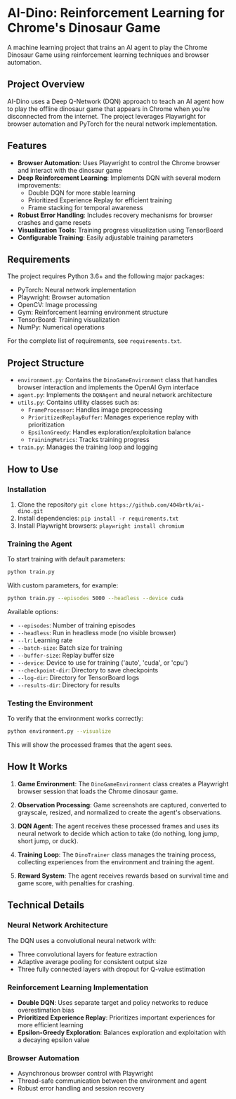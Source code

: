 # AI-Dino: Reinforcement Learning for Chrome's Dinosaur Game

A machine learning project that trains an AI agent to play the Chrome Dinosaur Game using reinforcement learning techniques and browser automation.

## Project Overview

AI-Dino uses a Deep Q-Network (DQN) approach to teach an AI agent how to play the offline dinosaur game that appears in Chrome when you're disconnected from the internet. The project leverages Playwright for browser automation and PyTorch for the neural network implementation.

## Features

- **Browser Automation**: Uses Playwright to control the Chrome browser and interact with the dinosaur game
- **Deep Reinforcement Learning**: Implements DQN with several modern improvements:
  - Double DQN for more stable learning
  - Prioritized Experience Replay for efficient training
  - Frame stacking for temporal awareness
- **Robust Error Handling**: Includes recovery mechanisms for browser crashes and game resets
- **Visualization Tools**: Training progress visualization using TensorBoard
- **Configurable Training**: Easily adjustable training parameters

## Requirements

The project requires Python 3.6+ and the following major packages:

- PyTorch: Neural network implementation
- Playwright: Browser automation
- OpenCV: Image processing
- Gym: Reinforcement learning environment structure
- TensorBoard: Training visualization
- NumPy: Numerical operations

For the complete list of requirements, see `requirements.txt`.

## Project Structure

- `environment.py`: Contains the `DinoGameEnvironment` class that handles browser interaction and implements the OpenAI Gym interface
- `agent.py`: Implements the `DQNAgent` and neural network architecture
- `utils.py`: Contains utility classes such as:
  - `FrameProcessor`: Handles image preprocessing
  - `PrioritizedReplayBuffer`: Manages experience replay with prioritization
  - `EpsilonGreedy`: Handles exploration/exploitation balance
  - `TrainingMetrics`: Tracks training progress
- `train.py`: Manages the training loop and logging

## How to Use

### Installation

1. Clone the repository `git clone https://github.com/404brtk/ai-dino.git`
2. Install dependencies: `pip install -r requirements.txt`
3. Install Playwright browsers: `playwright install chromium`

### Training the Agent

To start training with default parameters:

```bash
python train.py
```

With custom parameters, for example:
```bash
python train.py --episodes 5000 --headless --device cuda
```

Available options:
- `--episodes`: Number of training episodes
- `--headless`: Run in headless mode (no visible browser)
- `--lr`: Learning rate
- `--batch-size`: Batch size for training
- `--buffer-size`: Replay buffer size
- `--device`: Device to use for training ('auto', 'cuda', or 'cpu')
- `--checkpoint-dir`: Directory to save checkpoints
- `--log-dir`: Directory for TensorBoard logs
- `--results-dir`: Directory for results

### Testing the Environment

To verify that the environment works correctly:

```bash
python environment.py --visualize
```

This will show the processed frames that the agent sees.

## How It Works

1. **Game Environment**: The `DinoGameEnvironment` class creates a Playwright browser session that loads the Chrome dinosaur game.

2. **Observation Processing**: Game screenshots are captured, converted to grayscale, resized, and normalized to create the agent's observations.

3. **DQN Agent**: The agent receives these processed frames and uses its neural network to decide which action to take (do nothing, long jump, short jump, or duck).

4. **Training Loop**: The `DinoTrainer` class manages the training process, collecting experiences from the environment and training the agent.

5. **Reward System**: The agent receives rewards based on survival time and game score, with penalties for crashing.

## Technical Details

### Neural Network Architecture

The DQN uses a convolutional neural network with:
- Three convolutional layers for feature extraction
- Adaptive average pooling for consistent output size
- Three fully connected layers with dropout for Q-value estimation

### Reinforcement Learning Implementation

- **Double DQN**: Uses separate target and policy networks to reduce overestimation bias
- **Prioritized Experience Replay**: Prioritizes important experiences for more efficient learning
- **Epsilon-Greedy Exploration**: Balances exploration and exploitation with a decaying epsilon value

### Browser Automation

- Asynchronous browser control with Playwright
- Thread-safe communication between the environment and agent
- Robust error handling and session recovery